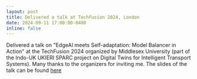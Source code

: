 ```yaml
---
layout: post
title: Delivered a talk at TechFusion 2024, London
date: 2024-09-11 17:00:00-0400
inline: false
---
```


Delivered a talk on "EdgeAI meets Self-adaptation: Model Balancer in Action" at the TechFusion 2024 organized by Middlesex University (part of the Indo-UK UKIERI SPARC project on Digital Twins for Intelligent Transport Systems). Many thanks to the organizers for inviting me. The slides of the talk can be found [here](https://karthikvaidhyanathan.com/assets/pdf/EdgeAI_SaS_UKIERI_Sep_2024.pdf/EdgeAI_SaS_UKIERI_Sep_2024.pdf)

